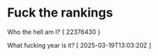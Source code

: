 # Fuck the rankings

Who the hell am I?
{ 22376430 }

What fucking year is it?
[ 2025-03-19T13:03:20Z ]
